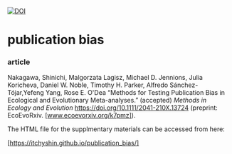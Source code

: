 
[![DOI](https://zenodo.org/badge/DOI/10.5281/zenodo.5504537.svg)](https://doi.org/10.5281/zenodo.5504537)





# publication bias

### article
Nakagawa, Shinichi, Malgorzata Lagisz, Michael D. Jennions, Julia Koricheva, Daniel W. Noble, Timothy H. Parker, Alfredo Sánchez-Tójar,Yefeng Yang, Rose E. O'Dea “Methods for Testing Publication Bias in Ecological and Evolutionary Meta-analyses.” (accepted) *Methods in Ecology and Evolution*  https://doi.org/10.1111/2041-210X.13724 (preprint: EcoEvoRxiv. [www.ecoevorxiv.org/k7pmz]).

The HTML file for the supplmentary materials can be accessed from here:

[https://itchyshin.github.io/publication_bias/]
